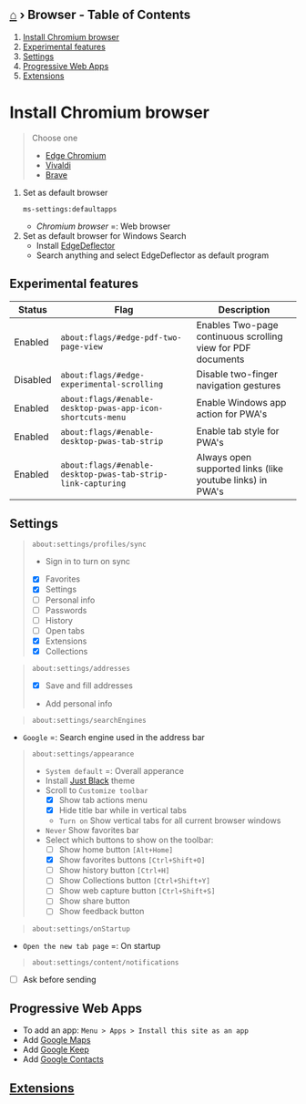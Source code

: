 ## [⌂](README.md) › **Browser** - Table of Contents

1. [Install Chromium browser](#install-chromium-browser)
1. [Experimental features](#experimental-features)
1. [Settings](#settings)
1. [Progressive Web Apps](#progressive-web-apps)
1. [Extensions](browser-extensions.md)

# Install Chromium browser
> Choose one
> - [Edge Chromium](https://www.microsoft.com/de-de/edge)
> - [Vivaldi](https://vivaldi.com/de/)
> - [Brave](https://brave.com/de/)

1. Set as default browser
    ```
    ms-settings:defaultapps
    ```
    - *Chromium browser* =: Web browser
1. Set as default browser for Windows Search
    - Install [EdgeDeflector](https://github.com/da2x/EdgeDeflector/releases)
    - Search anything and select EdgeDeflector as default program


## Experimental features

Status | Flag | Description
--- | --- | ---
Enabled | `about:flags/#edge-pdf-two-page-view` | Enables Two-page continuous scrolling view for PDF documents
Disabled | `about:flags/#edge-experimental-scrolling` | Disable two-finger navigation gestures
Enabled | `about:flags/#enable-desktop-pwas-app-icon-shortcuts-menu` | Enable Windows app action for PWA's
Enabled | `about:flags/#enable-desktop-pwas-tab-strip` | Enable tab style for PWA's
Enabled | `about:flags/#enable-desktop-pwas-tab-strip-link-capturing` | Always open supported links (like youtube links) in PWA's

## Settings

> ```
> about:settings/profiles/sync
> ```
> - Sign in to turn on sync
> - [x] Favorites
> - [x] Settings
> - [ ] Personal info
> - [ ] Passwords
> - [ ] History
> - [ ] Open tabs
> - [x] Extensions
> - [x] Collections

> ```
> about:settings/addresses
> ```
> - [x] Save and fill addresses
> - Add personal info


> ```
> about:settings/searchEngines
> ```
- `Google` =: Search engine used in the address bar

> ```
> about:settings/appearance
> ```
> - `System default` =: Overall apperance
> - Install [Just Black](https://chrome.google.com/webstore/detail/just-black/aghfnjkcakhmadgdomlmlhhaocbkloab) theme
> - Scroll to `Customize toolbar`
>   - [x] Show tab actions menu
>   - [x] Hide title bar while in vertical tabs
>   - `Turn on` Show vertical tabs for all current browser windows
> - `Never` Show favorites bar
> - Select which buttons to show on the toolbar:
>   - [ ] Show home button `[Alt+Home]`
>   - [x] Show favorites buttons `[Ctrl+Shift+O]`
>   - [ ] Show history button `[Ctrl+H]`
>   - [ ] Show Collections button `[Ctrl+Shift+Y]`
>   - [ ] Show web capture button `[Ctrl+Shift+S]`
>   - [ ] Show share button
>   - [ ] Show feedback button

> ```
> about:settings/onStartup
> ```
- `Open the new tab page` =: On startup

> ```
> about:settings/content/notifications
> ```
- [ ] Ask before sending 

## Progressive Web Apps
- To add an app: `Menu > Apps > Install this site as an app`
- Add [Google Maps](https://www.google.com/maps)
- Add [Google Keep](https://keep.google.com/)
- Add [Google Contacts](https://contacts.google.com/)

## [Extensions](browser-extensions.md)